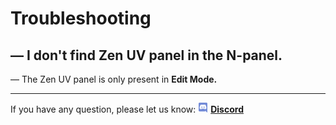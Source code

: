 # Troubleshooting

## — I don't find Zen UV panel in the N-panel.
— The Zen UV panel is only present in **Edit Mode.**
<!-- blank line -->
----
<!-- blank line -->
If you have any question, please let us know:
![Discord](img/icons/services/discord-16.png) [**Discord**](https://discord.gg/wGpFeME)